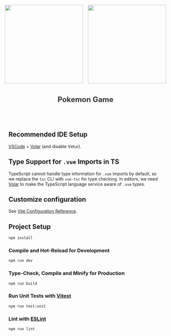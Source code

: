 <div style="display: flex; justify-content: center; align-items: center; flex-direction: row; gap: 1rem;">
<p align="center">
  <img height="256" width="256" src="https://blr.vue.community/logo.png">
</p>
<p align="center">
  <img height="256" width="256" src="https://th.bing.com/th/id/OIP.-DNav8VsKmZcpwDAwkpopQAAAA?rs=1&pid=ImgDetMain">
</p>

</div>

[circleci-image]: https://img.shields.io/circleci/build/github/nestjs/nest/master?token=abc123def456
[circleci-url]: https://circleci.com/gh/nestjs/nest

  <p align="center" style="text-align: center; font-size: 24px; font-weight: bold; color: #333;">Pokemon Game </p>
<br>
<br>

## Recommended IDE Setup

[VSCode](https://code.visualstudio.com/) + [Volar](https://marketplace.visualstudio.com/items?itemName=Vue.volar) (and disable Vetur).

## Type Support for `.vue` Imports in TS

TypeScript cannot handle type information for `.vue` imports by default, so we replace the `tsc` CLI with `vue-tsc` for type checking. In editors, we need [Volar](https://marketplace.visualstudio.com/items?itemName=Vue.volar) to make the TypeScript language service aware of `.vue` types.

## Customize configuration

See [Vite Configuration Reference](https://vitejs.dev/config/).

## Project Setup

```sh
npm install
```

### Compile and Hot-Reload for Development

```sh
npm run dev
```

### Type-Check, Compile and Minify for Production

```sh
npm run build
```

### Run Unit Tests with [Vitest](https://vitest.dev/)

```sh
npm run test:unit
```

### Lint with [ESLint](https://eslint.org/)

```sh
npm run lint
```
